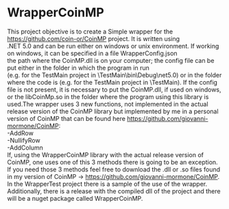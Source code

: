 #  WrapperCoinMP

This project objective is to create a Simple wrapper for the https://github.com/coin-or/CoinMP project. It is written using \
.NET 5.0 and can be run either on windows or unix environment. If working on windows, it can be specified in a file WrapperConfig.json \
the path where the CoinMP.dll is on your computer; the config file can be put either in the folder in which the program in run \
(e.g. for the TestMain project in \TestMain\bin\Debug\net5.0\) or in the folder where the code is  (e.g. for the TestMain project in \TestMain).
If the config file is not present, it is necessary to put the CoinMP.dll, if used on windows, or the libCoinMp.so in the folder where the 
program using this library is used.The wrapper uses 3 new functions, not implemented in the actual release version of the CoinMP library but 
implemented by me in a personal version of CoinMP that can be found here https://github.com/giovanni-mormone/CoinMP: \
-AddRow\
-NullifyRow\
-AddColumn\
If, using the WrapperCoinMP library with the actual release version of CoinMP, one uses one of this 3 methods there is going to be an exception. If you need those 3 methods feel free to download the .dll or .so files found in my version of CoinMP -> https://github.com/giovanni-mormone/CoinMP.
In the WrapperTest project there is a sample of the use of the wrapper.
Additionally, there is a release with the compiled dll of the project and there will be a nuget package called WrapperCoinMP.
